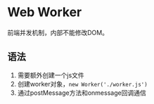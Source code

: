 # Web Worker

前端并发机制，内部不能修改DOM。

## 语法

1. 需要额外创建一个js文件
2. 创建worker对象，`new Worker('./worker.js')`
3. 通过postMessage方法和onmessage回调通信

